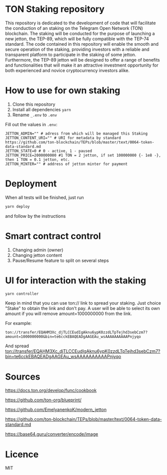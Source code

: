 # TON Staking repository

This repository is dedicated to the development of code that will facilitate the conduction of an staking on the Telegram Open Network (TON) blockchain. The staking will be conducted for the purpose of launching a new jetton, the TEP-89, which will be fully compatible with the TEP-74 standard. The code contained in this repository will enable the smooth and secure operation of the staking, providing investors with a reliable and transparent platform to participate in the staking of some jetton. Furthermore, the TEP-89 jetton will be designed to offer a range of benefits and functionalities that will make it an attractive investment opportunity for both experienced and novice cryptocurrency investors alike.


# How to use for own staking

1. Clone this repository
2. Install all dependencies ```yarn```
3. Rename `_.env` to `.env`

Fill out the values in `.env`:

```
JETTON_ADMIN="" # adress from which will be managed this Staking
JETTON_CONTENT_URI="" # URI for metadata by standard https://github.com/ton-blockchain/TEPs/blob/master/text/0064-token-data-standard.md
JETTON_STATE=0 # 0 - active, 1 - paused
JETTON_PRICE=2000000000 #1 TON = 2 jetton, if set 100000000 {- 1e8 -}, then 1 TON = 0.1 jetton, etc.
JETTON_MINTER="" # address of jetton minter for payment
```


# Deployment

When all tests will be finished, just run

```js
yarn deploy
```

and follow by the instructions

# Smart contract control

1. Changing admin (owner)
2. Changing jetton content
3. Pause/Resume feature to split on several steps

# UI for interaction with the staking

```js
yarn controller
```

Keep in mind that you can use ton:// link to spread your staking. Just choice "Stake" to obtain the link and don't pay. A user will be able to select its own amount if you will remove amount=1000000000 from the link.

For example:

```
ton://transfer/EQAHM3Xc_djTLCCEudIgAknu6ypK0zzdLTpTejhd3sebCzm7?amount=1000000000&bin=te6cckEBAQEADgAAGEAu_wsAAAAAAAAAAPnjyqo
```

And spread [ton://transfer/EQAHM3Xc_djTLCCEudIgAknu6ypK0zzdLTpTejhd3sebCzm7?bin=te6cckEBAQEADgAAGEAu_wsAAAAAAAAAAPnjyqo](ton://transfer/EQAHM3Xc_djTLCCEudIgAknu6ypK0zzdLTpTejhd3sebCzm7?bin=te6cckEBAQEADgAAGEAu_wsAAAAAAAAAAPnjyqo)

# Sources

https://docs.ton.org/develop/func/cookbook

https://github.com/ton-org/blueprint/

https://github.com/EmelyanenkoK/modern_jetton

https://github.com/ton-blockchain/TEPs/blob/master/text/0064-token-data-standard.md

https://base64.guru/converter/encode/image

# Licence

MIT
